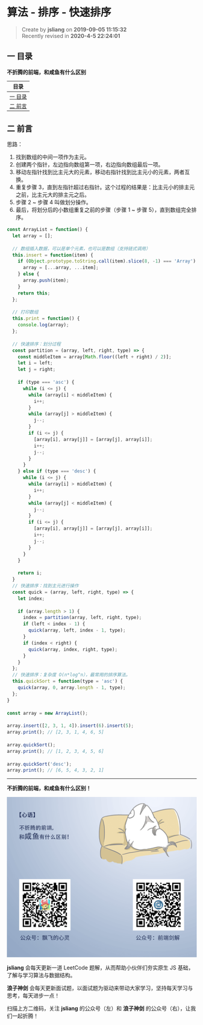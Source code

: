 算法 - 排序 - 快速排序
===

> Create by **jsliang** on **2019-09-05 11:15:32**  
> Recently revised in **2020-4-5 22:24:01**

## <a name="chapter-one" id="chapter-one">一 目录</a>

**不折腾的前端，和咸鱼有什么区别**

| 目录 |
| --- | 
| [一 目录](#chapter-one) | 
| [二 前言](#chapter-two) |

## <a name="chapter-two" id="chapter-two">二 前言</a>



思路：

1. 找到数组的中间一项作为主元。
2. 创建两个指针，左边指向数组第一项，右边指向数组最后一项。
3. 移动左指针找到比主元大的元素，移动右指针找到比主元小的元素，两者互换。
4. 重复步骤 3，直到左指针超过右指针。这个过程的结果是：比主元小的排主元之前，比主元大的排主元之后。
5. 步骤 2 ~ 步骤 4 叫做划分操作。
6. 最后，将划分后的小数组重复之前的步骤（步骤 1 ~ 步骤 5），直到数组完全排序。

```js
const ArrayList = function() {
  let array = [];

  // 数组插入数据，可以是单个元素，也可以是数组（支持链式调用）
  this.insert = function(item) {
    if (Object.prototype.toString.call(item).slice(8, -1) === 'Array') {
      array = [...array, ...item];
    } else {
      array.push(item);
    }
    return this;
  };

  // 打印数组
  this.print = function() {
    console.log(array);
  };

  // 快速排序：划分过程
  const partition = (array, left, right, type) => {
    const middleItem = array[Math.floor((left + right) / 2)];
    let i = left;
    let j = right;

    if (type === 'asc') {
      while (i <= j) {
        while (array[i] < middleItem) {
          i++;
        }
        while (array[j] > middleItem) {
          j--;
        }
        if (i <= j) {
          [array[i], array[j]] = [array[j], array[i]];
          i++;
          j--;
        }
      }
    } else if (type === 'desc') {
      while (i <= j) {
        while (array[i] > middleItem) {
          i++;
        }
        while (array[j] < middleItem) {
          j--;
        }
        if (i <= j) {
          [array[i], array[j]] = [array[j], array[i]];
          i++;
          j--;
        }
      }
    }

    return i;
  }
  // 快速排序：找到主元进行操作
  const quick = (array, left, right, type) => {
    let index;

    if (array.length > 1) {
      index = partition(array, left, right, type);
      if (left < index - 1) {
        quick(array, left, index - 1, type);
      }
      if (index < right) {
        quick(array, index, right, type);
      }
    }
  };
  // 快速排序：复杂度 O(n*log^n），最常用的排序算法。
  this.quickSort = function(type = 'asc') {
    quick(array, 0, array.length - 1, type);
  };
}

const array = new ArrayList();

array.insert([2, 3, 1, 4]).insert(6).insert(5);
array.print(); // [2, 3, 1, 4, 6, 5]

array.quickSort();
array.print(); // [1, 2, 3, 4, 5, 6]

array.quickSort('desc');
array.print(); // [6, 5, 4, 3, 2, 1]
```

---

**不折腾的前端，和咸鱼有什么区别！**

![图](../../public-repertory/img/z-index-small.png)

**jsliang** 会每天更新一道 LeetCode 题解，从而帮助小伙伴们夯实原生 JS 基础，了解与学习算法与数据结构。

**浪子神剑** 会每天更新面试题，以面试题为驱动来带动大家学习，坚持每天学习与思考，每天进步一点！

扫描上方二维码，关注 **jsliang** 的公众号（左）和 **浪子神剑** 的公众号（右），让我们一起折腾！

